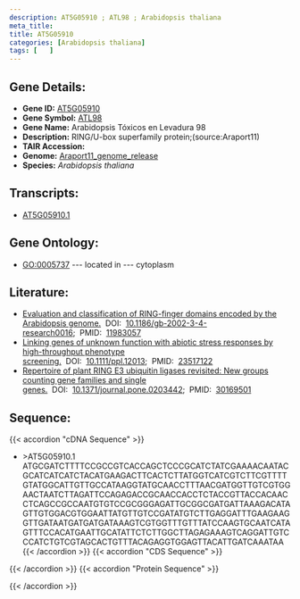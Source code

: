 ```yaml
---
description: AT5G05910 ; ATL98 ; Arabidopsis thaliana
meta_title:
title: AT5G05910
categories: [Arabidopsis thaliana]
tags: [   ]
---
```


## Gene Details:
- **Gene ID:** [AT5G05910](https://www.arabidopsis.org/locus?name=AT5G05910)
- **Gene Symbol:** <u>ATL98</u>
- **Gene Name:** Arabidopsis Tóxicos en Levadura 98
- **Description:**   RING/U-box superfamily protein;(source:Araport11)
- **TAIR Accession:** 
- **Genome:** [Araport11_genome_release](https://www.arabidopsis.org/download/list?dir=Genes%2FAraport11_genome_release)
- **Species:** *Arabidopsis thaliana*

## Transcripts:
   -  [AT5G05910.1](https://www.arabidopsis.org/gene?name=AT5G05910.1)
## Gene Ontology:
   - [GO:0005737](https://amigo.geneontology.org/amigo/term/GO:0005737)&nbsp;---&nbsp;located in&nbsp;---&nbsp;cytoplasm
## Literature:
   - [Evaluation and classification of RING-finger domains encoded by the Arabidopsis  genome.](https://www.doi.org/10.1186/gb-2002-3-4-research0016)&nbsp;&nbsp;DOI:&nbsp;&nbsp;[10.1186/gb-2002-3-4-research0016](https://www.doi.org/10.1186/gb-2002-3-4-research0016);&nbsp;&nbsp;PMID:&nbsp;&nbsp;[11983057](https://pubmed.ncbi.nlm.nih.gov/11983057/)
   - [Linking genes of unknown function with abiotic stress responses by  high-throughput phenotype screening.](https://www.doi.org/10.1111/ppl.12013)&nbsp;&nbsp;DOI:&nbsp;&nbsp;[10.1111/ppl.12013](https://www.doi.org/10.1111/ppl.12013);&nbsp;&nbsp;PMID:&nbsp;&nbsp;[23517122](https://pubmed.ncbi.nlm.nih.gov/23517122/)
   - [Repertoire of plant RING E3 ubiquitin ligases revisited: New groups counting gene  families and single genes.](https://www.doi.org/10.1371/journal.pone.0203442)&nbsp;&nbsp;DOI:&nbsp;&nbsp;[10.1371/journal.pone.0203442](https://www.doi.org/10.1371/journal.pone.0203442);&nbsp;&nbsp;PMID:&nbsp;&nbsp;[30169501](https://pubmed.ncbi.nlm.nih.gov/30169501/)
## Sequence:
{{< accordion "cDNA Sequence" >}}
- \>AT5G05910.1
ATGCGATCTTTTCCGCCGTCACCAGCTCCCGCATCTATCGAAAACAATACGCATCATCATCTACATGAAGACTTCACTCTTATGGTCATCGTCTTCGTTTTGTATGGCATTGTTGCCATAAGGTATGCAACCTTTAACGATGGTTGTCGTGGAACTAATCTTAGATTCCAGAGACCGCAACCACCTCTACCGTTACCACAACCTCAGCCGCCAATGTGTCCGCGGGAGATTGCGGCGATGATTAAAGACATAGTTGTGGACGTGGAATTATGTTGTCCGATATGTCTTGAGGATTTGAAGAAGGTTGATAATGATGATGATAAAGTCGTGGTTTGTTTATCCAAGTGCAATCATAGTTTCCACATGAATTGCATATTCTCTTGGCTTAGAGAAAGTCAGGATTGTCCCATCTGTCGTAGCACTGTTTACAGAGGTGGAGTTACATTGATCAAATAA
{{< /accordion >}}
{{< accordion "CDS Sequence" >}}

{{< /accordion >}}
{{< accordion "Protein Sequence" >}}

{{< /accordion >}}
